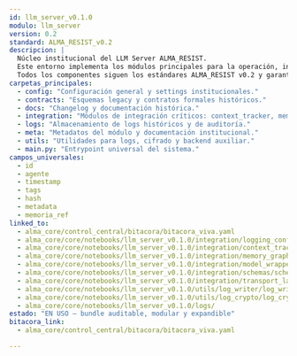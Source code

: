 ```yaml
---
id: llm_server_v0.1.0
modulo: llm_server
version: 0.2
standard: ALMA_RESIST_v0.2
descripcion: |
  Núcleo institucional del LLM Server ALMA_RESIST.
  Este entorno implementa los módulos principales para la operación, integración, auditoría, logging, memoria institucional y control multiagente.
  Todos los componentes siguen los estándares ALMA_RESIST v0.2 y garantizan interoperabilidad, trazabilidad y seguridad institucional.
carpetas_principales:
  - config: "Configuración general y settings institucionales."
  - contracts: "Esquemas legacy y contratos formales históricos."
  - docs: "Changelog y documentación histórica."
  - integration: "Módulos de integración críticos: context_tracker, memory_graph, model_wrapper, schemas, logging_config, transport_layer."
  - logs: "Almacenamiento de logs históricos y de auditoría."
  - meta: "Metadatos del módulo y documentación institucional."
  - utils: "Utilidades para logs, cifrado y backend auxiliar."
  - main.py: "Entrypoint universal del sistema."
campos_universales:
  - id
  - agente
  - timestamp
  - tags
  - hash
  - metadata
  - memoria_ref
linked_to:
  - alma_core/control_central/bitacora/bitacora_viva.yaml
  - alma_core/core/notebooks/llm_server_v0.1.0/integration/logging_config.py
  - alma_core/core/notebooks/llm_server_v0.1.0/integration/context_tracker/context_tracker.py
  - alma_core/core/notebooks/llm_server_v0.1.0/integration/memory_graph/memory_graph.py
  - alma_core/core/notebooks/llm_server_v0.1.0/integration/model_wrapper/model_wrapper.py
  - alma_core/core/notebooks/llm_server_v0.1.0/integration/schemas/schemas.py
  - alma_core/core/notebooks/llm_server_v0.1.0/integration/transport_layer/transport_layer.py
  - alma_core/core/notebooks/llm_server_v0.1.0/utils/log_writer/log_writer.py
  - alma_core/core/notebooks/llm_server_v0.1.0/utils/log_crypto/log_crypto.py
  - alma_core/core/notebooks/llm_server_v0.1.0/logs/
estado: "EN USO — bundle auditable, modular y expandible"
bitacora_link:
  - alma_core/control_central/bitacora/bitacora_viva.yaml

---
```


